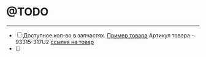 # @TODO
---
- [ ]  Доступное кол-во в запчастях. [Пример товара](https://seanovo-nsk.ru/zapchasti/seanovo/dvukhtaktnye/9-9-15f/lower-casing/) 
      Артикул товара - 93315-317U2 
      [ссылка на товар](https://seanovo-nsk.ru/catalog/zapchasti_dlya_plm/zapchasti_tm_seanovo/igolchatyy_podshipnik17vm2312_15f_06_12_07/)
- [ ] 